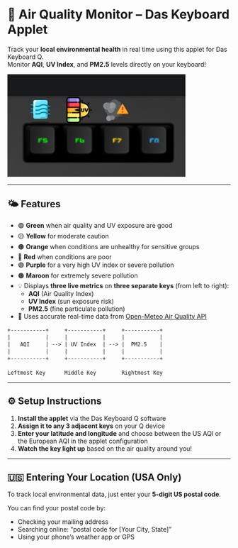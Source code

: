 # 🌿 Air Quality Monitor – Das Keyboard Applet

Track your **local environmental health** in real time using this applet for Das Keyboard Q.  
Monitor **AQI**, **UV Index**, and **PM2.5** levels directly on your keyboard!

![Air Quality Monitor on a Das Keyboard Q](assets/image.png "Air Quality Monitor")

---

## 🌤️ Features

- 🟢 **Green** when air quality and UV exposure are good
- 🟡 **Yellow** for moderate caution
- 🟠 **Orange** when conditions are unhealthy for sensitive groups
- 🔴 **Red** when conditions are poor
- 🟣 **Purple** for a very high UV index or severe pollution
- 🟤 **Maroon** for extremely severe pollution
- 💡 Displays **three live metrics** on **three separate keys** (from left to right):
  - **AQI** (Air Quality Index)
  - **UV Index** (sun exposure risk)
  - **PM2.5** (fine particulate pollution)
- 📡 Uses accurate real-time data from [Open-Meteo Air Quality API](https://open-meteo.com/en/docs/air-quality-api)

```
+-----------+     +-----------+     +-----------+
|           |     |           |     |           |
|   AQI     | --> | UV Index  | --> |  PM2.5    |
|           |     |           |     |           |
+-----------+     +-----------+     +-----------+

Leftmost Key      Middle Key        Rightmost Key
```

---

## ⚙️ Setup Instructions

1. **Install the applet** via the Das Keyboard Q software
2. **Assign it to any 3 adjacent keys** on your Q device
3. **Enter your latitude and longitude** and choose between the US AQI or the European AQI in the applet configuration
4. **Watch the key light up** based on the air quality around you!

---

## 🇺🇸 Entering Your Location (USA Only)

To track local environmental data, just enter your **5-digit US postal code**.

You can find your postal code by:

- Checking your mailing address
- Searching online: “postal code for [Your City, State]”
- Using your phone’s weather app or GPS

```

```
